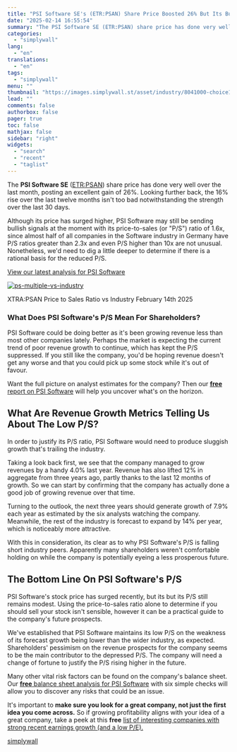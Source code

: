 ```yaml
---
title: "PSI Software SE's (ETR:PSAN) Share Price Boosted 26% But Its Business Prospects Need A Lift Too"
date: "2025-02-14 16:55:54"
summary: "The PSI Software SE (ETR:PSAN) share price has done very well over the last month, posting an excellent gain of 26%. Looking further back, the 16% rise over the last twelve months isn't too bad notwithstanding the strength over the last 30 days. Although its price has surged higher, PSI..."
categories:
  - "simplywall"
lang:
  - "en"
translations:
  - "en"
tags:
  - "simplywall"
menu: ""
thumbnail: "https://images.simplywall.st/asset/industry/8041000-choice1-main-header/1585186668959"
lead: ""
comments: false
authorbox: false
pager: true
toc: false
mathjax: false
sidebar: "right"
widgets:
  - "search"
  - "recent"
  - "taglist"
---
```


The **PSI Software SE** ([ETR:PSAN](https://simplywall.st/stocks/de/software/etr-psan/psi-software-shares)) share price has done very well over the last month, posting an excellent gain of 26%. Looking further back, the 16% rise over the last twelve months isn't too bad notwithstanding the strength over the last 30 days.

Although its price has surged higher, PSI Software may still be sending bullish signals at the moment with its price-to-sales (or "P/S") ratio of 1.6x, since almost half of all companies in the Software industry in Germany have P/S ratios greater than 2.3x and even P/S higher than 10x are not unusual. Nonetheless, we'd need to dig a little deeper to determine if there is a rational basis for the reduced P/S.

 [View our latest analysis for PSI Software](https://simplywall.st/stocks/de/software/etr-psan/psi-software-shares) 

[![ps-multiple-vs-industry](https://images.simplywall.st/asset/chart/883040-ps-multiple-vs-industry-1-dark/1739506063532)](https://simplywall.st/stocks/de/software/etr-psan/psi-software-shares)

XTRA:PSAN Price to Sales Ratio vs Industry February 14th 2025

### What Does PSI Software's P/S Mean For Shareholders?

PSI Software could be doing better as it's been growing revenue less than most other companies lately. Perhaps the market is expecting the current trend of poor revenue growth to continue, which has kept the P/S suppressed. If you still like the company, you'd be hoping revenue doesn't get any worse and that you could pick up some stock while it's out of favour.

Want the full picture on analyst estimates for the company? Then our [**free** report on PSI Software](https://simplywall.st/stocks/de/software/etr-psan/psi-software-shares/future) will help you uncover what's on the horizon.

What Are Revenue Growth Metrics Telling Us About The Low P/S?
-------------------------------------------------------------

In order to justify its P/S ratio, PSI Software would need to produce sluggish growth that's trailing the industry.

Taking a look back first, we see that the company managed to grow revenues by a handy 4.0% last year. Revenue has also lifted 12% in aggregate from three years ago, partly thanks to the last 12 months of growth. So we can start by confirming that the company has actually done a good job of growing revenue over that time.

Turning to the outlook, the next three years should generate growth of 7.9% each year as estimated by the six analysts watching the company. Meanwhile, the rest of the industry is forecast to expand by 14% per year, which is noticeably more attractive.

With this in consideration, its clear as to why PSI Software's P/S is falling short industry peers. Apparently many shareholders weren't comfortable holding on while the company is potentially eyeing a less prosperous future.

The Bottom Line On PSI Software's P/S
-------------------------------------

PSI Software's stock price has surged recently, but its but its P/S still remains modest. Using the price-to-sales ratio alone to determine if you should sell your stock isn't sensible, however it can be a practical guide to the company's future prospects.

We've established that PSI Software maintains its low P/S on the weakness of its forecast growth being lower than the wider industry, as expected. Shareholders' pessimism on the revenue prospects for the company seems to be the main contributor to the depressed P/S. The company will need a change of fortune to justify the P/S rising higher in the future.

Many other vital risk factors can be found on the company's balance sheet. Our [**free** balance sheet analysis for PSI Software](https://simplywall.st/stocks/de/software/etr-psan/psi-software-shares/health)  with six simple checks will allow you to discover any risks that could be an issue.

It's important to **make sure you look for a great company, not just the first idea you come across.** So if growing profitability aligns with your idea of a great company, take a peek at this **free** [list of interesting companies with strong recent earnings growth (and a low P/E).](https://simplywall.st/discover/investing-ideas/16455/strong-past-earnings-growth-p-e-ratio-below-20)

[simplywall](https://simplywall.st/stocks/de/software/etr-psan/psi-software-shares/news/psi-software-ses-etrpsan-share-price-boosted-26-but-its-busi)
